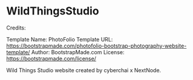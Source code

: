 # WildThingsStudio


Credits:

Template Name: PhotoFolio
Template URL: https://bootstrapmade.com/photofolio-bootstrap-photography-website-template/
Author: BootstrapMade.com
License: https://bootstrapmade.com/license/


Wild Things Studio website created by cyberchai x NextNode.
